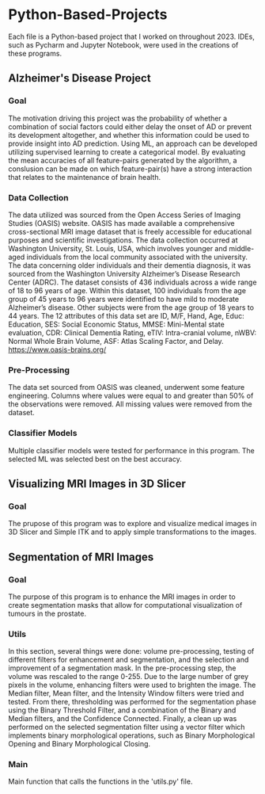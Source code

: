 # Python-Based-Projects

Each file is a Python-based project that I worked on throughout 2023. IDEs, such as Pycharm and Jupyter Notebook, were used in the creations of these programs.

## Alzheimer's Disease Project
### Goal
The motivation driving this project was the probability of whether a combination of social factors could either delay the onset of AD or prevent its development altogether, and whether this information could be used to provide insight into AD prediction. Using ML, an approach can be developed utilizing supervised learning to create a categorical model. By evaluating the mean accuracies of all feature-pairs generated by the algorithm, a conslusion can be made on which feature-pair(s) have a strong interaction that relates to the maintenance of brain health.
### Data Collection
The data utilized was sourced from the Open Access Series of Imaging Studies (OASIS) website. OASIS has made available a comprehensive cross-sectional MRI image dataset that is freely accessible for educational purposes and scientific investigations. The data collection occurred at Washington University, St. Louis, USA, which involves younger and middle-aged individuals from the local community associated with the university. The data concerning older individuals and their dementia diagnosis, it was sourced from the Washington University Alzheimer’s Disease Research Center (ADRC). The dataset consists of 436 individuals across a wide range of 18 to 96 years of age. Within this dataset, 100 individuals from the age group of 45 years to 96 years were identified to have mild to moderate Alzheimer’s disease. Other subjects were from the age group of 18 years to 44 years. The 12 attributes of this data set are ID, M/F, Hand, Age, Educ: Education, SES: Social Economic Status, MMSE: Mini-Mental state evaluation, CDR: Clinical Dementia Rating, eTIV: Intra-cranial volume, nWBV: Normal Whole Brain Volume, ASF: Atlas Scaling Factor, and Delay.
https://www.oasis-brains.org/ 
### Pre-Processing
The data set sourced from OASIS was cleaned, underwent some feature engineering. Columns where values were equal to and greater than 50% of the observations were removed. All missing values were removed from the dataset.
### Classifier Models
Multiple classifier models were tested for performance in this program. The selected ML was selected best on the best accuracy.

## Visualizing MRI Images in 3D Slicer
### Goal
The prupose of this program was to explore and visualize medical images in 3D Slicer and Simple ITK and to apply simple transformations to the images.

## Segmentation of MRI Images
### Goal 
The purpose of this program is to enhance the MRI images in order to create segmentation masks that allow for computational visualization of tumours in the prostate.
### Utils
In this section, several things were done: volume pre-processing, testing of different filters for enhancement and segmentation, and the selection and improvement of a segmentation mask.
In the pre-processing step, the volume was rescaled to the range 0-255. Due to the large number of grey pixels in the volume, enhancing filters were used to brighten the image. The Median filter, Mean filter, and the Intensity Window filters were tried and tested. From there, thresholding was performed for the segmentation phase using the Binary Threshold Filter, and a combination of the Binary and Median filters, and the Confidence Connected. Finally, a clean up was performed on the selected segmentation filter using a vector filter which implements binary morphological operations, such as Binary Morphological Opening and Binary Morphological Closing.
### Main
Main function that calls the functions in the 'utils.py' file.
